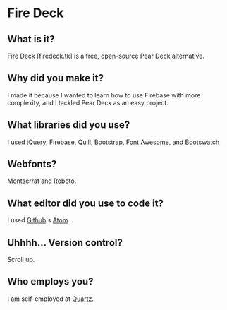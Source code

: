 Fire Deck
========

What is it?
-----------
Fire Deck [firedeck.tk] is a free, open-source Pear Deck alternative.

Why did you make it?
--------------------
I made it because I wanted to learn how to use Firebase with more complexity, and I tackled Pear Deck as an easy project.

What libraries did you use?
---------------------------
I used [jQuery](http://jquery.com), [Firebase](http://firebase.com/), [Quill](http://quilljs.com/), [Bootstrap](http://getbootstrap.com/), [Font Awesome](http://fontawesome.io/), and [Bootswatch](http://bootswatch.com/)

Webfonts?
---------
[Montserrat](http://www.google.com/fonts/specimen/Montserrat/) and [Roboto](http://www.google.com/fonts/specimen/Roboto/).

What editor did you use to code it?
-----------------------------------
I used [Github](http://github.com/)'s [Atom](http://atom.io/).

Uhhhh... Version control?
-------------------------
Scroll up.

Who employs you?
----------------
I am self-employed at [Quartz](http://quartzsystems.tk/).
